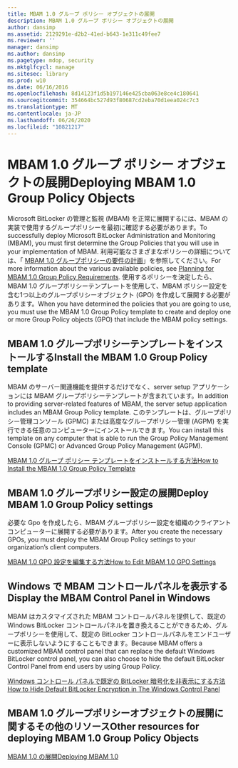 ```yaml
---
title: MBAM 1.0 グループ ポリシー オブジェクトの展開
description: MBAM 1.0 グループ ポリシー オブジェクトの展開
author: dansimp
ms.assetid: 2129291e-d2b2-41ed-b643-1e311c49fee7
ms.reviewer: ''
manager: dansimp
ms.author: dansimp
ms.pagetype: mdop, security
ms.mktglfcycl: manage
ms.sitesec: library
ms.prod: w10
ms.date: 06/16/2016
ms.openlocfilehash: 8d14123f1d5b197146e425cba063e8ce4c180641
ms.sourcegitcommit: 354664bc527d93f80687cd2eba70d1eea024c7c3
ms.translationtype: MT
ms.contentlocale: ja-JP
ms.lasthandoff: 06/26/2020
ms.locfileid: "10821217"
---
```

# <span data-ttu-id="f4b9d-103">MBAM 1.0 グループ ポリシー オブジェクトの展開</span><span class="sxs-lookup"><span data-stu-id="f4b9d-103">Deploying MBAM 1.0 Group Policy Objects</span></span>


<span data-ttu-id="f4b9d-104">Microsoft BitLocker の管理と監視 (MBAM) を正常に展開するには、MBAM の実装で使用するグループポリシーを最初に確認する必要があります。</span><span class="sxs-lookup"><span data-stu-id="f4b9d-104">To successfully deploy Microsoft BitLocker Administration and Monitoring (MBAM), you must first determine the Group Policies that you will use in your implementation of MBAM.</span></span> <span data-ttu-id="f4b9d-105">利用可能なさまざまなポリシーの詳細については、「 [MBAM 1.0 グループポリシーの要件の計画](planning-for-mbam-10-group-policy-requirements.md)」を参照してください。</span><span class="sxs-lookup"><span data-stu-id="f4b9d-105">For more information about the various available policies, see [Planning for MBAM 1.0 Group Policy Requirements](planning-for-mbam-10-group-policy-requirements.md).</span></span> <span data-ttu-id="f4b9d-106">使用するポリシーを決定したら、MBAM 1.0 グループポリシーテンプレートを使用して、MBAM ポリシー設定を含む1つ以上のグループポリシーオブジェクト (GPO) を作成して展開する必要があります。</span><span class="sxs-lookup"><span data-stu-id="f4b9d-106">When you have determined the policies that you are going to use, you must use the MBAM 1.0 Group Policy template to create and deploy one or more Group Policy objects (GPO) that include the MBAM policy settings.</span></span>

## <span data-ttu-id="f4b9d-107">MBAM 1.0 グループポリシーテンプレートをインストールする</span><span class="sxs-lookup"><span data-stu-id="f4b9d-107">Install the MBAM 1.0 Group Policy template</span></span>


<span data-ttu-id="f4b9d-108">MBAM のサーバー関連機能を提供するだけでなく、server setup アプリケーションには MBAM グループポリシーテンプレートが含まれています。</span><span class="sxs-lookup"><span data-stu-id="f4b9d-108">In addition to providing server-related features of MBAM, the server setup application includes an MBAM Group Policy template.</span></span> <span data-ttu-id="f4b9d-109">このテンプレートは、グループポリシー管理コンソール (GPMC) または高度なグループポリシー管理 (AGPM) を実行できる任意のコンピューターにインストールできます。</span><span class="sxs-lookup"><span data-stu-id="f4b9d-109">You can install this template on any computer that is able to run the Group Policy Management Console (GPMC) or Advanced Group Policy Management (AGPM).</span></span>

[<span data-ttu-id="f4b9d-110">MBAM 1.0 グループ ポリシー テンプレートをインストールする方法</span><span class="sxs-lookup"><span data-stu-id="f4b9d-110">How to Install the MBAM 1.0 Group Policy Template</span></span>](how-to-install-the-mbam-10-group-policy-template.md)

## <span data-ttu-id="f4b9d-111">MBAM 1.0 グループポリシー設定の展開</span><span class="sxs-lookup"><span data-stu-id="f4b9d-111">Deploy MBAM 1.0 Group Policy settings</span></span>


<span data-ttu-id="f4b9d-112">必要な Gpo を作成したら、MBAM グループポリシー設定を組織のクライアントコンピューターに展開する必要があります。</span><span class="sxs-lookup"><span data-stu-id="f4b9d-112">After you create the necessary GPOs, you must deploy the MBAM Group Policy settings to your organization’s client computers.</span></span>

[<span data-ttu-id="f4b9d-113">MBAM 1.0 GPO 設定を編集する方法</span><span class="sxs-lookup"><span data-stu-id="f4b9d-113">How to Edit MBAM 1.0 GPO Settings</span></span>](how-to-edit-mbam-10-gpo-settings.md)

## <span data-ttu-id="f4b9d-114">Windows で MBAM コントロールパネルを表示する</span><span class="sxs-lookup"><span data-stu-id="f4b9d-114">Display the MBAM Control Panel in Windows</span></span>


<span data-ttu-id="f4b9d-115">MBAM はカスタマイズされた MBAM コントロールパネルを提供して、既定の Windows BitLocker コントロールパネルを置き換えることができるため、グループポリシーを使用して、既定の BitLocker コントロールパネルをエンドユーザーに表示しないようにすることもできます。</span><span class="sxs-lookup"><span data-stu-id="f4b9d-115">Because MBAM offers a customized MBAM control panel that can replace the default Windows BitLocker control panel, you can also choose to hide the default BitLocker Control Panel from end users by using Group Policy.</span></span>

[<span data-ttu-id="f4b9d-116">Windows コントロール パネルで既定の BitLocker 暗号化を非表示にする方法</span><span class="sxs-lookup"><span data-stu-id="f4b9d-116">How to Hide Default BitLocker Encryption in The Windows Control Panel</span></span>](how-to-hide-default-bitlocker-encryption-in-the-windows-control-panel.md)

## <span data-ttu-id="f4b9d-117">MBAM 1.0 グループポリシーオブジェクトの展開に関するその他のリソース</span><span class="sxs-lookup"><span data-stu-id="f4b9d-117">Other resources for deploying MBAM 1.0 Group Policy Objects</span></span>


[<span data-ttu-id="f4b9d-118">MBAM 1.0 の展開</span><span class="sxs-lookup"><span data-stu-id="f4b9d-118">Deploying MBAM 1.0</span></span>](deploying-mbam-10.md)

 

 





